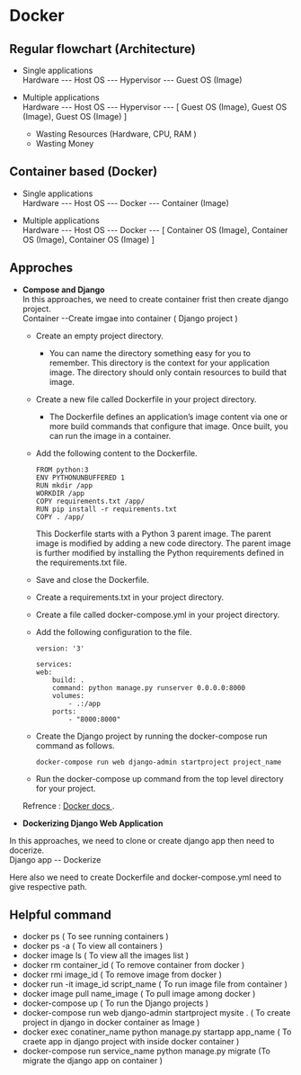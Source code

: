 # Docker

## Regular flowchart (Architecture)
- Single applications <br /> 
Hardware --- Host OS --- Hypervisor --- Guest OS (Image)<br />

- Multiple applications <br />
Hardware --- Host OS --- Hypervisor --- [ Guest OS (Image), Guest OS (Image), Guest OS (Image) ]
                                    
    - Wasting Resources (Hardware, CPU, RAM )            
    - Wasting Money            
                                    
## Container based (Docker)
- Single applications <br /> 
Hardware --- Host OS --- Docker --- Container (Image)<br />

- Multiple applications <br />
Hardware --- Host OS --- Docker --- [ Container OS (Image), Container OS (Image), Container OS (Image) ]

## Approches 
- **Compose and Django** <br /> 
In this approaches, we need to create container frist then create django project. <br />
Container --Create imgae into container ( Django project )
    - Create an empty project directory.
        - You can name the directory something easy for you to remember. This directory is the context for your application image. The directory should only contain resources to build that image.
    - Create a new file called Dockerfile in your project directory. 
        - The Dockerfile defines an application’s image content via one or more build commands that configure that image. Once built, you can run the image in a container.
    - Add the following content to the Dockerfile.

        ````
        FROM python:3
        ENV PYTHONUNBUFFERED 1
        RUN mkdir /app
        WORKDIR /app
        COPY requirements.txt /app/
        RUN pip install -r requirements.txt
        COPY . /app/
        ````
         This Dockerfile starts with a Python 3 parent image. The parent image is modified by adding a new code directory. The parent image is further modified by installing the Python requirements defined in the requirements.txt file.

    - Save and close the Dockerfile.
    - Create a requirements.txt in your project directory.
    - Create a file called docker-compose.yml in your project directory.
    - Add the following configuration to the file.
        ````
        version: '3'

        services: 
        web:
            build: .
            command: python manage.py runserver 0.0.0.0:8000
            volumes: 
                - .:/app
            ports: 
                - "8000:8000"
       
        ````
    - Create the Django project by running the docker-compose run command as follows.
        ````
        docker-compose run web django-admin startproject project_name 
        ````
    - Run the docker-compose up command from the top level directory for your project.
    
    Refrence :  [ Docker docs ]( https://docs.docker.com/compose/django/).

- **Dockerizing Django Web Application** <br />

In this approaches, we need to clone or create django app then need to docerize. <br />
Django app -- Dockerize

Here also we need to create Dockerfile and docker-compose.yml need to give respective path.






## Helpful command 
- docker ps ( To see running containers )
- docker ps -a ( To view all containers )
- docker image ls ( To view all the images list )
- docker rm container_id ( To remove container from docker )
- docker rmi image_id ( To remove image from docker )
- docker run -it image_id script_name ( To run image file from container )
- docker image pull name_image ( To pull image among docker )
- docker-compose up ( To run the Django projects )
- docker-compose run web django-admin startproject mysite . ( To create project in django in docker container as Image )
- docker exec conatiner_name python manage.py startapp app_name  ( To craete app in django project with inside docker container  )
- docker-compose run service_name python manage.py migrate (To migrate the django app on container )


